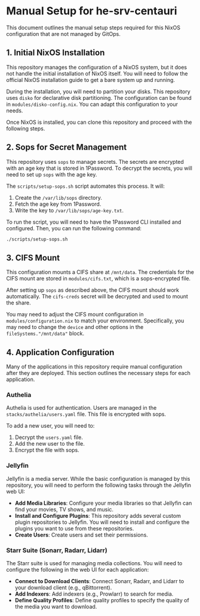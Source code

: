 # Manual Setup for he-srv-centauri

This document outlines the manual setup steps required for this NixOS configuration that are not managed by GitOps.

## 1. Initial NixOS Installation

This repository manages the configuration of a NixOS system, but it does not handle the initial installation of NixOS itself. You will need to follow the official NixOS installation guide to get a bare system up and running.

During the installation, you will need to partition your disks. This repository uses `disko` for declarative disk partitioning. The configuration can be found in `modules/disko-config.nix`. You can adapt this configuration to your needs.

Once NixOS is installed, you can clone this repository and proceed with the following steps.

## 2. Sops for Secret Management

This repository uses `sops` to manage secrets. The secrets are encrypted with an age key that is stored in 1Password. To decrypt the secrets, you will need to set up `sops` with the age key.

The `scripts/setup-sops.sh` script automates this process. It will:

1.  Create the `/var/lib/sops` directory.
2.  Fetch the age key from 1Password.
3.  Write the key to `/var/lib/sops/age-key.txt`.

To run the script, you will need to have the 1Password CLI installed and configured. Then, you can run the following command:

```bash
./scripts/setup-sops.sh
```

## 3. CIFS Mount

This configuration mounts a CIFS share at `/mnt/data`. The credentials for the CIFS mount are stored in `modules/cifs.txt`, which is a sops-encrypted file.

After setting up `sops` as described above, the CIFS mount should work automatically. The `cifs-creds` secret will be decrypted and used to mount the share.

You may need to adjust the CIFS mount configuration in `modules/configuration.nix` to match your environment. Specifically, you may need to change the `device` and other options in the `fileSystems."/mnt/data"` block.

## 4. Application Configuration

Many of the applications in this repository require manual configuration after they are deployed. This section outlines the necessary steps for each application.

### Authelia

Authelia is used for authentication. Users are managed in the `stacks/authelia/users.yaml` file. This file is encrypted with sops.

To add a new user, you will need to:

1.  Decrypt the `users.yaml` file.
2.  Add the new user to the file.
3.  Encrypt the file with sops.

### Jellyfin

Jellyfin is a media server. While the basic configuration is managed by this repository, you will need to perform the following tasks through the Jellyfin web UI:

*   **Add Media Libraries**: Configure your media libraries so that Jellyfin can find your movies, TV shows, and music.
*   **Install and Configure Plugins**: This repository adds several custom plugin repositories to Jellyfin. You will need to install and configure the plugins you want to use from these repositories.
*   **Create Users**: Create users and set their permissions.

### Starr Suite (Sonarr, Radarr, Lidarr)

The Starr suite is used for managing media collections. You will need to configure the following in the web UI for each application:

*   **Connect to Download Clients**: Connect Sonarr, Radarr, and Lidarr to your download client (e.g., qBittorrent).
*   **Add Indexers**: Add indexers (e.g., Prowlarr) to search for media.
*   **Define Quality Profiles**: Define quality profiles to specify the quality of the media you want to download.